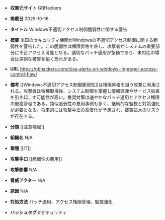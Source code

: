 - **収集元サイト**
GBHackers

- **掲載日**
2025-10-16

- **タイトル**
Windows不適切アクセス制御脆弱性に関する警告

- **概要**
米国のセキュリティ機関がWindowsの不適切アクセス制御に関する脆弱性を警告した。この脆弱性は権限昇格を許し、攻撃者がシステムの重要部分に不正アクセス可能となる。適切なパッチ適用が急務であり、未対応の場合は深刻な被害を招く恐れがある。

- **URL**
https://gbhackers.com/cisa-alerts-on-windows-improper-access-control-flaw/

- **備考**
[[Windows不適切アクセス制御脆弱性]]は権限昇格を狙う攻撃に利用される。攻撃者は特権取得後、システム制御を掌握し情報漏洩やサービス妨害を引き起こす可能性が高い。推奨対策は速やかなパッチ適用とアクセス権限の厳格管理である。類似脆弱性の悪用事例も多く、継続的な監視と対策強化が必要となる。将来的には攻撃手法の高度化が予想され、被害拡大のリスクが存在する。

- **分類**
[[注意喚起]]

- **組織名**
N/A

- **業種**
[[IT]]

- **攻撃手口**
[[脆弱性の悪用]]

- **攻撃影響**
N/A

- **脅威アクター**
N/A

- **原因**
N/A

- **対処方法**
パッチ適用、アクセス権限管理、監視強化

- **ハッシュタグ**
#セキュリティ
